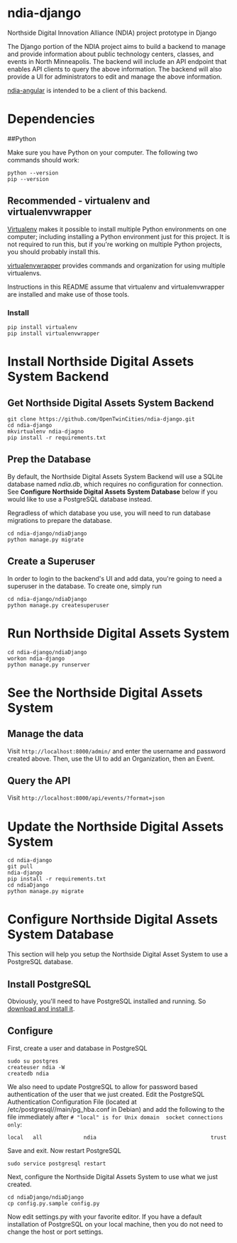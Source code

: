 ndia-django
===========

Northside Digital Innovation Alliance (NDIA) project prototype in Django

The Django portion of the NDIA project aims to build a backend to manage and
provide information about public technology centers, classes, and events in
North Minneapolis. The backend will include an API endpoint that enables API
clients to query the above information. The backend will also provide a UI for
administrators to edit and manage the above information.

[ndia-angular](https://github.com/OpenTwinCities/ndia-angular) is intended to
be a client of this backend.

Dependencies
============

##Python

Make sure you have Python on your computer. The following two commands should work:

```
python --version
pip --version
```

## Recommended - virtualenv and virtualenvwrapper

[Virtualenv](https://virtualenv.readthedocs.org/en/latest/) makes it possible 
to install multiple Python environments on one computer; including installing a 
Python environment just for this project. It is not required to run this, but
if you're working on multiple Python projects, you should probably install this.

[virtualenvwrapper](https://virtualenvwrapper.readthedocs.org/en/latest/) 
provides commands and organization for using multiple virtualenvs.

Instructions in this README assume that virtualenv and virtualenvwrapper are
installed and make use of those tools.

### Install

```
pip install virtualenv
pip install virtualenvwrapper
```

Install Northside Digital Assets System Backend
===============================================

## Get Northside Digital Assets System Backend

```
git clone https://github.com/OpenTwinCities/ndia-django.git
cd ndia-django
mkvirtualenv ndia-djagno
pip install -r requirements.txt
```

## Prep the Database

By default, the Northside Digital Assets System Backend will use a SQLite 
database named *ndia.db*, which requires no configuration for connection. See
**Configure Northside Digital Assets System Database** below if you would like
to use a PostgreSQL database instead.

Regradless of which database you use, you will need to run database migrations
to prepare the database.

```
cd ndia-django/ndiaDjango
python manage.py migrate
```

## Create a Superuser

In order to login to the backend's UI and add data, you're going to need a
superuser in the database. To create one, simply run

```
cd ndia-django/ndiaDjango
python manage.py createsuperuser
```


Run Northside Digital Assets System
===================================

```
cd ndia-django/ndiaDjango
workon ndia-django
python manage.py runserver
```


See the Northside Digital Assets System
=======================================

## Manage the data

Visit `http://localhost:8000/admin/` and enter the username and password
created above. Then, use the UI to add an Organization, then an Event.

## Query the API

Visit `http://localhost:8000/api/events/?format=json`

Update the Northside Digital Assets System
==========================================

```
cd ndia-django
git pull
ndia-django
pip install -r requirements.txt
cd ndiaDjango
python manage.py migrate
```

Configure Northside Digital Assets System Database
==================================================

This section will help you setup the Northside Digital Asset System to use
a PostgreSQL database.

## Install PostgreSQL

Obviously, you'll need to have PostgreSQL installed and running. So 
[download and install it](http://www.postgresql.org/download/).

## Configure

First, create a user and database in PostgreSQL

```
sudo su postgres
createuser ndia -W
createdb ndia
```

We also need to update PostgreSQL to allow for password based authentication of
the user that we just created. Edit the PostgreSQL Authentication Configuration
File (located at /etc/postgresql/<version>/main/pg_hba.conf in Debian) and
add the following to the file immediately after `# "local" is for Unix domain 
socket connections only`:

```
local   all             ndia                                    trust
```

Save and exit. Now restart PostgreSQL

```
sudo service postgresql restart
```

Next, configure the Northside Digital Assets System to use what we just 
created.

```
cd ndiaDjango/ndiaDjango
cp config.py.sample config.py
```

Now edit settings.py with your favorite editor. If you have a default 
installation of PostgreSQL on your local machine, then you do not need to change
the host or port settings. 
